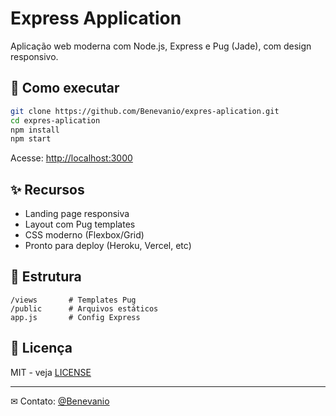 
# Express Application

Aplicação web moderna com Node.js, Express e Pug (Jade), com design responsivo.

## 🚀 Como executar

```bash
git clone https://github.com/Benevanio/expres-aplication.git
cd expres-aplication
npm install
npm start
```

Acesse: [http://localhost:3000](http://localhost:3000)

## ✨ Recursos

- Landing page responsiva
- Layout com Pug templates
- CSS moderno (Flexbox/Grid)
- Pronto para deploy (Heroku, Vercel, etc)

## 📂 Estrutura

```
/views       # Templates Pug
/public      # Arquivos estáticos
app.js       # Config Express
```

## 📝 Licença

MIT - veja [LICENSE](LICENSE)

---

✉ Contato: [@Benevanio](https://github.com/Benevanio)
```
